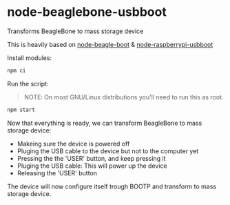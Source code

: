 # node-beaglebone-usbboot
Transforms BeagleBone to mass storage device


This is heavily based on [node-beagle-boot](https://github.com/ravikp7/node-beagle-boot) & 
[node-raspberrypi-usbboot](https://github.com/balena-io-modules/node-raspberrypi-usbboot)

Install modules:

```bash
npm ci
```

Run the script:
> NOTE: On most GNU/Linux distributions you'll need to run this as root.

```bash
npm start
```

Now that everything is ready, we can transform BeagleBone to mass storage device:
* Makeing sure the device is powered off
* Pluging the USB cable to the device but not to the computer yet
* Pressing the the 'USER' button, and keep pressing it
* Pluging the USB cable: This will power up the device
* Releasing the 'USER' button

The device will now configure itself trough BOOTP and transform to mass storage device.

